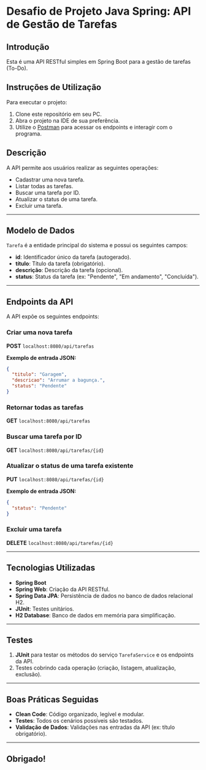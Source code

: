 # Desafio de Projeto Java Spring: API de Gestão de Tarefas

## Introdução
Esta é uma API RESTful simples em Spring Boot para a gestão de tarefas (To-Do).

## Instruções de Utilização
Para executar o projeto:
1. Clone este repositório em seu PC.
2. Abra o projeto na IDE de sua preferência.
3. Utilize o [Postman](https://www.postman.com) para acessar os endpoints e interagir com o programa.

## Descrição
A API permite aos usuários realizar as seguintes operações:
- Cadastrar uma nova tarefa.
- Listar todas as tarefas.
- Buscar uma tarefa por ID.
- Atualizar o status de uma tarefa.
- Excluir uma tarefa.

---

## Modelo de Dados
`Tarefa` é a entidade principal do sistema e possui os seguintes campos:
- **id**: Identificador único da tarefa (autogerado).
- **título**: Título da tarefa (obrigatório).
- **descrição**: Descrição da tarefa (opcional).
- **status**: Status da tarefa (ex: "Pendente", "Em andamento", "Concluída").

---

## Endpoints da API
A API expõe os seguintes endpoints:

### Criar uma nova tarefa
**POST** `localhost:8080/api/tarefas`

**Exemplo de entrada JSON:**
```json
{
  "titulo": "Garagem",
  "descricao": "Arrumar a bagunça.",
  "status": "Pendente"
}
```

### Retornar todas as tarefas
**GET** `localhost:8080/api/tarefas`

### Buscar uma tarefa por ID
**GET** `localhost:8080/api/tarefas/{id}`

### Atualizar o status de uma tarefa existente
**PUT** `localhost:8080/api/tarefas/{id}`

**Exemplo de entrada JSON:**
```json
{
  "status": "Pendente"
}
```

### Excluir uma tarefa
**DELETE** `localhost:8080/api/tarefas/{id}`

---

## Tecnologias Utilizadas
- **Spring Boot**
- **Spring Web**: Criação da API RESTful.
- **Spring Data JPA**: Persistência de dados no banco de dados relacional H2.
- **JUnit**: Testes unitários.
- **H2 Database**: Banco de dados em memória para simplificação.

---

## Testes
1. **JUnit** para testar os métodos do serviço `TarefaService` e os endpoints da API.
2. Testes cobrindo cada operação (criação, listagem, atualização, exclusão).

---

## Boas Práticas Seguidas
- **Clean Code**: Código organizado, legível e modular.
- **Testes**: Todos os cenários possíveis são testados.
- **Validação de Dados**: Validações nas entradas da API (ex: título obrigatório).

---

## Obrigado!

